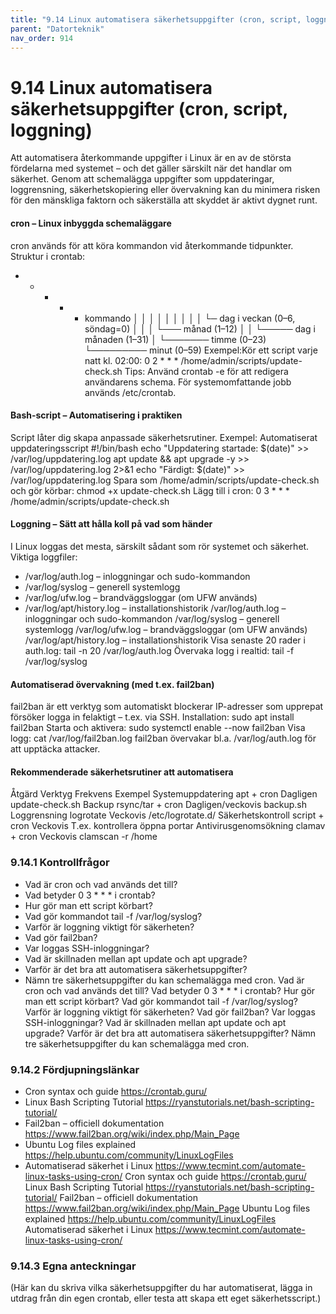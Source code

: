 ```yaml
---
title: "9.14 Linux automatisera säkerhetsuppgifter (cron, script, loggning)"
parent: "Datorteknik"
nav_order: 914
---
```


# 9.14 Linux automatisera säkerhetsuppgifter (cron, script, loggning)

Att automatisera återkommande uppgifter i Linux är en av de största fördelarna med systemet – och det gäller särskilt när det handlar om säkerhet. Genom att schemalägga uppgifter som uppdateringar, loggrensning, säkerhetskopiering eller övervakning kan du minimera risken för den mänskliga faktorn och säkerställa att skyddet är aktivt dygnet runt.
#### cron – Linux inbyggda schemaläggare
cron används för att köra kommandon vid återkommande tidpunkter.
Struktur i crontab:
* * * * * kommando
│ │ │ │ │
│ │ │ │ └─ dag i veckan (0–6, söndag=0)
│ │ │ └─── månad (1–12)
│ │ └───── dag i månaden (1–31)
│ └─────── timme (0–23)
└───────── minut (0–59)
Exempel:Kör ett script varje natt kl. 02:00:
0 2 * * * /home/admin/scripts/update-check.sh
Tips: Använd crontab -e för att redigera användarens schema. För systemomfattande jobb används /etc/crontab.
#### Bash-script – Automatisering i praktiken
Script låter dig skapa anpassade säkerhetsrutiner.
Exempel: Automatiserat uppdateringsscript
#!/bin/bash
echo "Uppdatering startade: $(date)" >> /var/log/uppdatering.log
apt update && apt upgrade -y >> /var/log/uppdatering.log 2>&1
echo "Färdigt: $(date)" >> /var/log/uppdatering.log
Spara som /home/admin/scripts/update-check.sh och gör körbar:
chmod +x update-check.sh
Lägg till i cron:
0 3 * * * /home/admin/scripts/update-check.sh
#### Loggning – Sätt att hålla koll på vad som händer
I Linux loggas det mesta, särskilt sådant som rör systemet och säkerhet.
Viktiga loggfiler:
- /var/log/auth.log – inloggningar och sudo-kommandon
- /var/log/syslog – generell systemlogg
- /var/log/ufw.log – brandväggsloggar (om UFW används)
- /var/log/apt/history.log – installationshistorik
/var/log/auth.log – inloggningar och sudo-kommandon
/var/log/syslog – generell systemlogg
/var/log/ufw.log – brandväggsloggar (om UFW används)
/var/log/apt/history.log – installationshistorik
Visa senaste 20 rader i auth.log:
tail -n 20 /var/log/auth.log
Övervaka logg i realtid:
tail -f /var/log/syslog
#### Automatiserad övervakning (med t.ex. fail2ban)
fail2ban är ett verktyg som automatiskt blockerar IP-adresser som upprepat försöker logga in felaktigt – t.ex. via SSH.
Installation:
sudo apt install fail2ban
Starta och aktivera:
sudo systemctl enable --now fail2ban
Visa logg:
cat /var/log/fail2ban.log
fail2ban övervakar bl.a. /var/log/auth.log för att upptäcka attacker.
#### Rekommenderade säkerhetsrutiner att automatisera
Åtgärd
Verktyg
Frekvens
Exempel
Systemuppdatering
apt + cron
Dagligen
update-check.sh
Backup
rsync/tar + cron
Dagligen/veckovis
backup.sh
Loggrensning
logrotate
Veckovis
/etc/logrotate.d/
Säkerhetskontroll
script + cron
Veckovis
T.ex. kontrollera öppna portar
Antivirusgenomsökning
clamav + cron
Veckovis
clamscan -r /home
### 9.14.1 Kontrollfrågor
- Vad är cron och vad används det till?
- Vad betyder 0 3 * * * i crontab?
- Hur gör man ett script körbart?
- Vad gör kommandot tail -f /var/log/syslog?
- Varför är loggning viktigt för säkerheten?
- Vad gör fail2ban?
- Var loggas SSH-inloggningar?
- Vad är skillnaden mellan apt update och apt upgrade?
- Varför är det bra att automatisera säkerhetsuppgifter?
- Nämn tre säkerhetsuppgifter du kan schemalägga med cron.
Vad är cron och vad används det till?
Vad betyder 0 3 * * * i crontab?
Hur gör man ett script körbart?
Vad gör kommandot tail -f /var/log/syslog?
Varför är loggning viktigt för säkerheten?
Vad gör fail2ban?
Var loggas SSH-inloggningar?
Vad är skillnaden mellan apt update och apt upgrade?
Varför är det bra att automatisera säkerhetsuppgifter?
Nämn tre säkerhetsuppgifter du kan schemalägga med cron.
### 9.14.2 Fördjupningslänkar
- Cron syntax och guide https://crontab.guru/
- Linux Bash Scripting Tutorial https://ryanstutorials.net/bash-scripting-tutorial/
- Fail2ban – officiell dokumentation https://www.fail2ban.org/wiki/index.php/Main_Page
- Ubuntu Log files explained https://help.ubuntu.com/community/LinuxLogFiles
- Automatiserad säkerhet i Linux https://www.tecmint.com/automate-linux-tasks-using-cron/
Cron syntax och guide https://crontab.guru/
Linux Bash Scripting Tutorial https://ryanstutorials.net/bash-scripting-tutorial/
Fail2ban – officiell dokumentation https://www.fail2ban.org/wiki/index.php/Main_Page
Ubuntu Log files explained https://help.ubuntu.com/community/LinuxLogFiles
Automatiserad säkerhet i Linux https://www.tecmint.com/automate-linux-tasks-using-cron/
### 9.14.3 Egna anteckningar
(Här kan du skriva vilka säkerhetsuppgifter du har automatiserat, lägga in utdrag från din egen crontab, eller testa att skapa ett eget säkerhetsscript.)